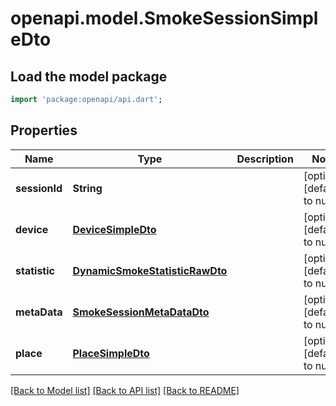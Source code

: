 # openapi.model.SmokeSessionSimpleDto

## Load the model package
```dart
import 'package:openapi/api.dart';
```

## Properties
Name | Type | Description | Notes
------------ | ------------- | ------------- | -------------
**sessionId** | **String** |  | [optional] [default to null]
**device** | [**DeviceSimpleDto**](DeviceSimpleDto.md) |  | [optional] [default to null]
**statistic** | [**DynamicSmokeStatisticRawDto**](DynamicSmokeStatisticRawDto.md) |  | [optional] [default to null]
**metaData** | [**SmokeSessionMetaDataDto**](SmokeSessionMetaDataDto.md) |  | [optional] [default to null]
**place** | [**PlaceSimpleDto**](PlaceSimpleDto.md) |  | [optional] [default to null]

[[Back to Model list]](../README.md#documentation-for-models) [[Back to API list]](../README.md#documentation-for-api-endpoints) [[Back to README]](../README.md)


